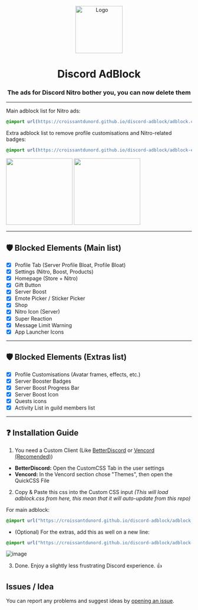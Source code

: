 <p align="center">
  <img src="https://raw.githubusercontent.com/CroissantDuNord/discord-adblock/main/media/logo.svg" width="128px" height="128px" alt="Logo">
</p>
<h1 align="center">Discord AdBlock</h1>
<h3 align="center">The ads for Discord Nitro bother you, you can now delete them</h3>
</p>

---

Main adblock list for Nitro ads:
```css
@import url(https://croissantdunord.github.io/discord-adblock/adblock.css);
```

Extra adblock list to remove profile customisations and Nitro-related badges:
```css
@import url(https://croissantdunord.github.io/discord-adblock/adblock-extras.css);
```
 
[<img src="https://raw.githubusercontent.com/CroissantDuNord/discord-adblock/b5d13db617b5f7457d8ee454eaf83e07865cfbcd/media/jksdqfhjkldh.svg" width="180">](https://raw.githubusercontent.com/CroissantDuNord/discord-adblock/main/adblock.css)
[<img src="https://vencord.dev/assets/logo-nav-oneko-padding.png" width="180">](https://raw.githubusercontent.com/CroissantDuNord/discord-adblock/main/adblock.css)

---
## 🛡️ Blocked Elements (Main list)
- [x] Profile Tab (Server Profile Bloat, Profile Bloat)
- [x] Settings (Nitro, Boost, Products)
- [x] Homepage (Store + Nitro)
- [x] Gift Button
- [x] Server Boost
- [x] Emote Picker / Sticker Picker
- [x] Shop
- [x] Nitro Icon (Server)
- [x] Super Reaction   
- [x] Message Limit Warning
- [x] App Launcher Icons
---
## 🛡️ Blocked Elements (Extras list)
- [x] Profile Customisations (Avatar frames, effects, etc.)
- [x] Server Booster Badges
- [x] Server Boost Progress Bar
- [x] Server Boost Icon
- [x] Quests icons
- [x] Activity List in guild members list
---

## ❓ Installation Guide

1. You need a Custom Client (Like [BetterDiscord](https://betterdiscord.app/) or [Vencord (Recomended)](https://vencord.dev))

- **BetterDiscord:**
Open the CustomCSS Tab in the user settings
- **Vencord:**
In the Vencord section chose "Themes", then open the QuickCSS File

2. Copy & Paste this css into the Custom CSS input *(This will load adblock.css from here, this mean that it will auto-update from this repo)*

For main adblock:
```css
@import url("https://croissantdunord.github.io/discord-adblock/adblock.css");
```
- (Optional) For the extras, add this as well on a new line:
```css
@import url("https://croissantdunord.github.io/discord-adblock/adblock-extras.css");
```

![image](https://github.com/CroissantDuNord/discord-adblock/assets/79372025/a5cef664-6bf4-4740-bed7-b66a22b735dc)

3. Done. Enjoy a slightly less frustrating Discord experience. 👍

## Issues / Idea

You can report any problems and suggest ideas by [opening an issue](https://github.com/CroissantDuNord/discord-adblock/issues).

